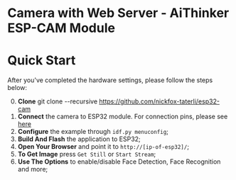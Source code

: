 # Camera with Web Server - AiThinker ESP-CAM Module

# Quick Start

After you've completed the hardware settings, please follow the steps below:

0. **Clone** git clone --recursive https://github.com/nickfox-taterli/esp32-cam
1. **Connect** the camera to ESP32 module. For connection pins, please see [here](../../../docs/en/Camera_connections.md)
2. **Configure** the example through `idf.py menuconfig`;
3. **Build And Flash** the application to ESP32;
4. **Open Your Browser** and point it to `http://[ip-of-esp32]/`;
5. **To Get Image** press `Get Still` or `Start Stream`;
6. **Use The Options** to enable/disable Face Detection, Face Recognition and more;